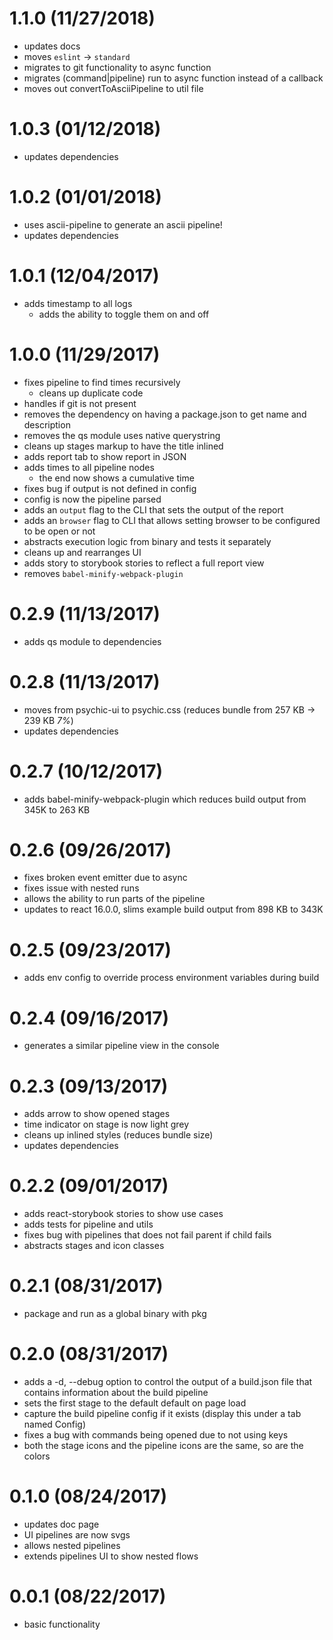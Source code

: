 # 1.1.0 (11/27/2018)

- updates docs
- moves `eslint` -> `standard`
- migrates to git functionality to async function
- migrates (command|pipeline) run to async function instead of a callback
- moves out convertToAsciiPipeline to util file

# 1.0.3 (01/12/2018)

- updates dependencies

# 1.0.2 (01/01/2018)

- uses ascii-pipeline to generate an ascii pipeline!
- updates dependencies

# 1.0.1 (12/04/2017)

- adds timestamp to all logs
  - adds the ability to toggle them on and off

# 1.0.0 (11/29/2017)

- fixes pipeline to find times recursively
  - cleans up duplicate code
- handles if git is not present
- removes the dependency on having a package.json to get name and description
- removes the qs module uses native querystring
- cleans up stages markup to have the title inlined
- adds report tab to show report in JSON
- adds times to all pipeline nodes
  - the end now shows a cumulative time
- fixes bug if output is not defined in config
- config is now the pipeline parsed
- adds an `output` flag to the CLI that sets the output of the report
- adds an `browser` flag to CLI that allows setting browser to be configured to be open or not
- abstracts execution logic from binary and tests it separately
- cleans up and rearranges UI
- adds story to storybook stories to reflect a full report view
- removes `babel-minify-webpack-plugin`

# 0.2.9 (11/13/2017)

- adds qs module to dependencies

# 0.2.8 (11/13/2017)

- moves from psychic-ui to psychic.css (reduces bundle from 257 KB -> 239 KB *7%*)
- updates dependencies

# 0.2.7 (10/12/2017)

- adds babel-minify-webpack-plugin which reduces build output from 345K to 263 KB

# 0.2.6 (09/26/2017)

- fixes broken event emitter due to async
- fixes issue with nested runs
- allows the ability to run parts of the pipeline
- updates to react 16.0.0, slims example build output from 898 KB to 343K

# 0.2.5 (09/23/2017)

- adds env config to override process environment variables during build

# 0.2.4 (09/16/2017)

- generates a similar pipeline view in the console

# 0.2.3 (09/13/2017)

- adds arrow to show opened stages
- time indicator on stage is now light grey
- cleans up inlined styles (reduces bundle size)
- updates dependencies

# 0.2.2 (09/01/2017)

- adds react-storybook stories to show use cases
- adds tests for pipeline and utils
- fixes bug with pipelines that does not fail parent if child fails
- abstracts stages and icon classes

# 0.2.1 (08/31/2017)

- package and run as a global binary with pkg

# 0.2.0 (08/31/2017)

- adds a -d, --debug option to control the output of a build.json file that contains information about the build pipeline
- sets the first stage to the default default on page load
- capture the build pipeline config if it exists (display this under a tab named Config)
- fixes a bug with commands being opened due to not using keys
- both the stage icons and the pipeline icons are the same, so are the colors

# 0.1.0 (08/24/2017)

- updates doc page
- UI pipelines are now svgs
- allows nested pipelines
- extends pipelines UI to show nested flows

# 0.0.1 (08/22/2017)

- basic functionality
